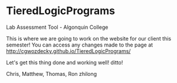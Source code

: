 TieredLogicPrograms
===================

Lab Assessment Tool - Algonquin College

This is where we are going to work on the website for our client this semester! You can access any changes made
to the page at http://cgwozdecky.github.io/TieredLogicPrograms/

Let's get this thing done and working well!
ditto!

Chris, Matthew, Thomas, Ron
zhilong
